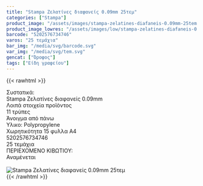 ```yaml
---
title: "Stampa Ζελατίνες διαφανείς 0.09mm 25τεμ"
categories: ["Stampa"]
product_image: "/assets/images/stampa-zelatines-diafaneis-0.09mm-25tem.jpg"
product_image_lowres: "/assets/images/low/stampa-zelatines-diafaneis-0.09mm-25tem.jpg"
barcode: "5202576734746"
varos: "25 τεμάχια"
bar_img: "/media/svg/barcode.svg"
var_img: "/media/svg/tem.svg"
gencat: ["Όροφος"]
tags: ["Είδη γραφείου"]
---
```

{{< rawhtml >}}

<div class="sload705"><div class="product"><div id="sistatika">Συστατικά:</div><div class="alltext">Stampa Ζελατίνες διαφανείς 0.09mm<br></div><div id="loipa">Λοιπά στοιχεία προϊόντος</div><div class="keno"></div><div class="sdt sfwb sw100"><div class="stpin sdtc sp10 sred steee sw25 stcenter">11 τρύπες</div><div class="stpin sdtc sp10 s444 steee sw25 stcenter">Άνοιγμα από πάνω</div><div class="stpin sdtc sp10 sred steee sw25 stcenter">Υλικο: Polypropylene</div><div class="stpin sdtc sp10 s444 steee sw25 stcenter">Χωρητικότητα 15 φυλλα Α4</div></div><div class="keno"></div><style>@media only screen and (max-width:700px){.stpin{display:block;width:auto}}</style><div id="barcode"><div id="barimage1"></div><span id="bartext">5202576734746</span></div><div id="varos"><div id="temimg"></div><span id="varostext">25 τεμάχια</span></div><div id="kivotio">ΠΕΡΙΕΧΟΜΕΝΟ ΚΙΒΩΤΙΟΥ:<br>Αναμένεται</div><br><div class="pimg"><img alt="Stampa Ζελατίνες διαφανείς 0.09mm 25τεμ" title="Stampa Ζελατίνες διαφανείς 0.09mm 25τεμ" src="/assets/images/stampa-zelatines-diafaneis-0.09mm-25tem.jpg"></div></div></div>
{{< /rawhtml >}}


